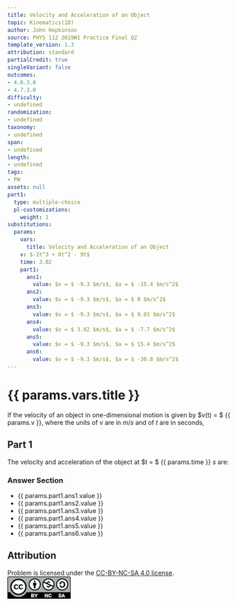 ```yaml
---
title: Velocity and Acceleration of an Object
topic: Kinematics(1D)
author: John Hopkinson
source: PHYS 112 2019W1 Practice Final Q2
template_version: 1.3
attribution: standard
partialCredit: true
singleVariant: false
outcomes:
- 4.6.3.0
- 4.7.3.0
difficulty:
- undefined
randomization:
- undefined
taxonomy:
- undefined
span:
- undefined
length:
- undefined
tags:
- PW
assets: null
part1:
  type: multiple-choice
  pl-customizations:
    weight: 1
substitutions:
  params:
    vars:
      title: Velocity and Acceleration of an Object
    v: $-2t^3 + 8t^2 - 9t$
    time: 3.02
    part1:
      ans1:
        value: $v = $ -9.3 $m/s$, $a = $ -15.4 $m/s^2$
      ans2:
        value: $v = $ -9.3 $m/s$, $a = $ 0 $m/s^2$
      ans3:
        value: $v = $ -9.3 $m/s$, $a = $ 9.81 $m/s^2$
      ans4:
        value: $v = $ 3.02 $m/s$, $a = $ -7.7 $m/s^2$
      ans5:
        value: $v = $ -9.3 $m/s$, $a = $ 15.4 $m/s^2$
      ans6:
        value: $v = $ -9.3 $m/s$, $a = $ -30.8 $m/s^2$
---
```

# {{ params.vars.title }}
If the velocity of an object in one-dimensional motion is given by $v(t) = $ {{ params.v }}, where the units of $v$ are in $m/s$ and of $t$ are in seconds,

## Part 1

The velocity and acceleration of the object at $t = $ {{ params.time }} $s$ are:

### Answer Section

- {{ params.part1.ans1.value }}
- {{ params.part1.ans2.value }}
- {{ params.part1.ans3.value }}
- {{ params.part1.ans4.value }}
- {{ params.part1.ans5.value }}
- {{ params.part1.ans6.value }}

## Attribution

Problem is licensed under the [CC-BY-NC-SA 4.0 license](https://creativecommons.org/licenses/by-nc-sa/4.0/).<br> ![The Creative Commons 4.0 license requiring attribution-BY, non-commercial-NC, and share-alike-SA license.](https://raw.githubusercontent.com/firasm/bits/master/by-nc-sa.png)